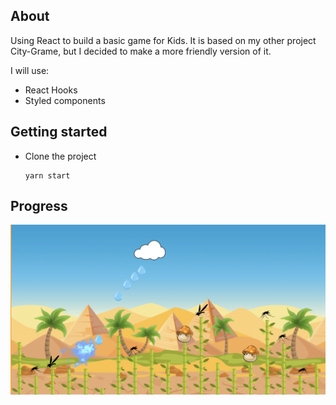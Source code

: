 ## About

Using React to build a basic game for Kids.
It is based on my other project City-Grame, but I decided to make a more friendly version of it.

I will use:
- React Hooks
- Styled components

## Getting started

- Clone the project
  ```
  yarn start
  ```


## Progress

![Images](./src/assets/screen.png)